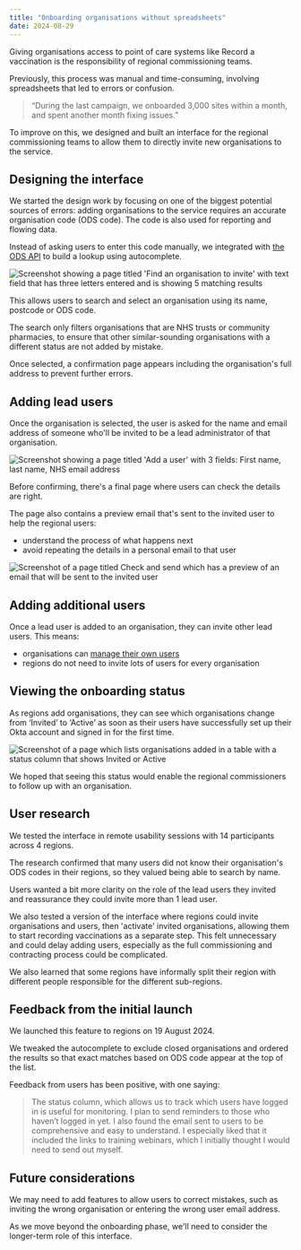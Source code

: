```yaml
---
title: "Onboarding organisations without spreadsheets"
date: 2024-08-29
---
```

Giving organisations access to point of care systems like Record a vaccination is the responsibility of regional commissioning teams.

Previously, this process was manual and time-consuming, involving spreadsheets that led to errors or confusion.

> “During the last campaign, we onboarded 3,000 sites within a month, and spent another month fixing issues.” 

To improve on this, we designed and built an interface for the regional commissioning teams to allow them to directly invite new organisations to the service.

## Designing the interface

We started the design work by focusing on one of the biggest potential sources of errors: adding organisations to the service requires an accurate organisation code (ODS code). The code is also used for reporting and flowing data.

Instead of asking users to enter this code manually, we integrated with [the ODS API](https://digital.nhs.uk/developer/api-catalogue/organisation-data-service-ord) to build a lookup using autocomplete.

![Screenshot showing a page titled 'Find an organisation to invite' with text field that has three letters entered and is showing 5 matching results](qxky6r64lg4myou4vrg6w002qg7e.png)

This allows users to search and select an organisation using its name, postcode or ODS code.

The search only filters organisations that are NHS trusts or community pharmacies, to ensure that other similar-sounding organisations with a different status are not added by mistake.

Once selected, a confirmation page appears including the organisation's full address to prevent further errors.

## Adding lead users

Once the organisation is selected, the user is asked for the name and email address of someone who'll be invited to be a lead administrator of that organisation.

![Screenshot showing a page titled 'Add a user' with 3 fields: First name, last name, NHS email address](nmen9pfhmnjovpfcmnli5jxgdzep.png)

Before confirming, there's a final page where users can check the details are right.

The page also contains a preview email that's sent to the invited user to help the regional users: 

- understand the process of what happens next
- avoid repeating the details in a personal email to that user

![Screenshot of a page titled Check and send which has a preview of an email that will be sent to the invited user](8t5zurkym9uwt9n61wij6r59n0cc.png)

## Adding additional users

Once a lead user is added to an organisation, they can invite other lead users. This means:

- organisations can [manage their own users](/designing-an-initial-user-permissions-model)
- regions do not need to invite lots of users for every organisation

## Viewing the onboarding status

As regions add organisations, they can see which organisations change from ‘Invited’ to ‘Active’ as soon as their users have successfully set up their Okta account and signed in for the first time.

![Screenshot of a page which lists organisations added in a table with a status column that shows Invited or Active](azrnvvc0ccg4pgjm4w5zbxnwkj86.png)

We hoped that seeing this status would enable the regional commissioners to follow up with an organisation.

## User research

We tested the interface in remote usability sessions with 14 participants across 4 regions.

The research confirmed that many users did not know their organisation's ODS codes in their regions, so they valued being able to search by name.

Users wanted a bit more clarity on the role of the lead users they invited and reassurance they could invite more than 1 lead user.

We also tested a version of the interface where regions could invite organisations and users, then 'activate' invited organisations, allowing them to start recording vaccinations as a separate step. This felt unnecessary and could delay adding users, especially as the full commissioning and contracting process could be complicated.

We also learned that some regions have informally split their region with different people responsible for the different sub-regions.

## Feedback from the initial launch

We launched this feature to regions on 19 August 2024.

We tweaked the autocomplete to exclude closed organisations and ordered the results so that exact matches based on ODS code appear at the top of the list.

Feedback from users has been positive, with one saying:

> The status column, which allows us to track which users have logged in is useful for monitoring. I plan to send reminders to those who haven’t logged in yet. I also found the email sent to users to be comprehensive and easy to understand. I especially liked that it included the links to training webinars, which I initially thought I would need to send out myself. 

## Future considerations

We may need to add features to allow users to correct mistakes, such as inviting the wrong organisation or entering the wrong user email address.

As we move beyond the onboarding phase, we'll need to consider the longer-term role of this interface.
